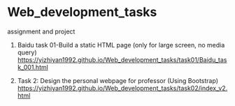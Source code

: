 # Web_development_tasks
assignment and project
1. Baidu task 01-Build a static HTML page (only for large screen, no media query)
https://yizhiyan1992.github.io/Web_development_tasks/task01/Baidu_task_001.html

2. Task 2: Design the personal webpage for professor (Using Bootstrap)
https://yizhiyan1992.github.io/Web_development_tasks/task02/index_v2.html
